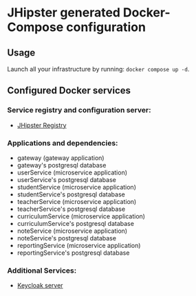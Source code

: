 # JHipster generated Docker-Compose configuration

## Usage

Launch all your infrastructure by running: `docker compose up -d`.

## Configured Docker services

### Service registry and configuration server:

- [JHipster Registry](http://localhost:8761)

### Applications and dependencies:

- gateway (gateway application)
- gateway's postgresql database
- userService (microservice application)
- userService's postgresql database
- studentService (microservice application)
- studentService's postgresql database
- teacherService (microservice application)
- teacherService's postgresql database
- curriculumService (microservice application)
- curriculumService's postgresql database
- noteService (microservice application)
- noteService's postgresql database
- reportingService (microservice application)
- reportingService's postgresql database

### Additional Services:

- [Keycloak server](http://localhost:9080)
